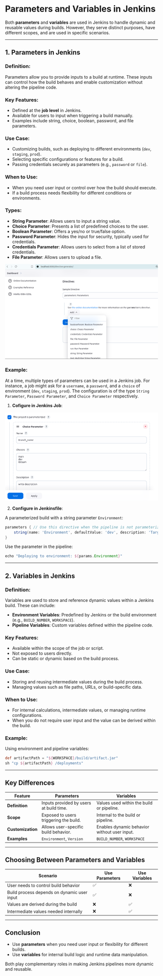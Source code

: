 # Parameters and Variables in Jenkins

Both **parameters** and **variables** are used in Jenkins to handle dynamic and reusable values during builds. However, they serve distinct purposes, have different scopes, and are used in specific scenarios.

---

## **1. Parameters in Jenkins**

### **Definition**:
Parameters allow you to provide inputs to a build at runtime. These inputs can control how the build behaves and enable customization without altering the pipeline code.

### **Key Features**:
- Defined at the **job level** in Jenkins.
- Available for users to input when triggering a build manually.
- Examples include string, choice, boolean, password, and file parameters.

### **Use Case**:
- Customizing builds, such as deploying to different environments (`dev`, `staging`, `prod`).
- Selecting specific configurations or features for a build.
- Passing credentials securely as parameters (e.g., `password` or `file`).

### **When to Use**:
- When you need user input or control over how the build should execute.
- If a build process needs flexibility for different conditions or environments.

### **Types**:
- **String Parameter**: Allows users to input a string value.
- **Choice Parameter**: Presents a list of predefined choices to the user.
- **Boolean Parameter**: Offers a yes/no or true/false option.
- **Password Parameter**: Hides the input for security, typically used for credentials.
- **Credentials Parameter**: Allows users to select from a list of stored credentials.
- **File Parameter**: Allows users to upload a file.

![](./images/Types%20of%20Parameters.png)



### **Example**:
At a time, multiple types of parameters can be used in a Jenkins job. For instance, a job might ask for a `username`, a `password`, and a `choice` of environment (`dev`, `staging`, `prod`). The configuration is of the type `String Parameter`, `Password Parameter`, and `Choice Parameter` respectively.

1. **Cofigure in Jenkins Job**:

![This project is parameterized](./images/Project%20is%20parameterized.png)

2. **Configure in Jenkinsfile**:

A parameterized build with a string parameter `Environment`:
```groovy
parameters { // Use this directive when the pipeline is not parameterized.
    string(name: 'Environment', defaultValue: 'dev', description: 'Target environment for deployment')
}
```
Use the parameter in the pipeline:
```groovy
echo "Deploying to environment: ${params.Environment}"
```

---

## **2. Variables in Jenkins**

### **Definition**:
Variables are used to store and reference dynamic values within a Jenkins build. These can include:
- **Environment Variables**: Predefined by Jenkins or the build environment (e.g., `BUILD_NUMBER`, `WORKSPACE`).
- **Pipeline Variables**: Custom variables defined within the pipeline code.

### **Key Features**:
- Available within the scope of the job or script.
- Not exposed to users directly.
- Can be static or dynamic based on the build process.

### **Use Case**:
- Storing and reusing intermediate values during the build process.
- Managing values such as file paths, URLs, or build-specific data.

### **When to Use**:
- For internal calculations, intermediate values, or managing runtime configurations.
- When you do not require user input and the value can be derived within the build.

### **Example**:
Using environment and pipeline variables:
```groovy
def artifactPath = "${WORKSPACE}/build/artifact.jar"
sh "cp ${artifactPath} /deployments"
```

---

## **Key Differences**

| Feature               | Parameters                                | Variables                                |
|-----------------------|------------------------------------------|------------------------------------------|
| **Definition**         | Inputs provided by users at build time. | Values used within the build or pipeline. |
| **Scope**              | Exposed to users triggering the build.  | Internal to the build or pipeline.       |
| **Customization**      | Allows user-specific build behavior.     | Enables dynamic behavior without user input. |
| **Examples**           | `Environment`, `Version`                | `BUILD_NUMBER`, `WORKSPACE`              |

---

## **Choosing Between Parameters and Variables**

| Scenario                                     | Use Parameters                | Use Variables                |
|---------------------------------------------|-------------------------------|------------------------------|
| User needs to control build behavior        | ✅                            | ❌                           |
| Build process depends on dynamic user input | ✅                            | ❌                           |
| Values are derived during the build         | ❌                            | ✅                           |
| Intermediate values needed internally       | ❌                            | ✅                           |

---

## **Conclusion**

- Use **parameters** when you need user input or flexibility for different builds.
- Use **variables** for internal build logic and runtime data manipulation.

Both play complementary roles in making Jenkins pipelines more dynamic and reusable.
